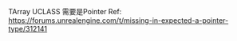 TArray UCLASS 需要是Pointer
Ref: https://forums.unrealengine.com/t/missing-in-expected-a-pointer-type/312141 